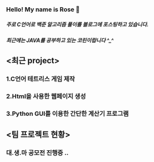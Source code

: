 ### Hello! My name is Rose 👋

##### 주로 C언어로 백준 알고리즘 풀이를 블로그에 포스팅하고 있습니다.
##### 최근에는 JAVA를 공부하고 있는 코린이랍니다 *^_^*


## <최근 project>
### 1.C언어 테트리스 게임 제작
### 2.Html을 사용한 웹페이지 생성
### 3.Python GUI를 이용한 간단한 계산기 프로그램

## <팀 프로젝트 현황>
### 대.생.마 공모전 진행중 ..
<!--
**yellowmarten/yellowmarten** is a ✨ _special_ ✨ repository because its `README.md` (this file) appears on your GitHub profile.

Here are some ideas to get you started:

- 🔭 I’m currently working on ...
- 🌱 I’m currently learning ...
- 👯 I’m looking to collaborate on ...
- 🤔 I’m looking for help with ...
- 💬 Ask me about ...
- 📫 How to reach me: ...
- 😄 Pronouns: ...
- ⚡ Fun fact: ...
-->
